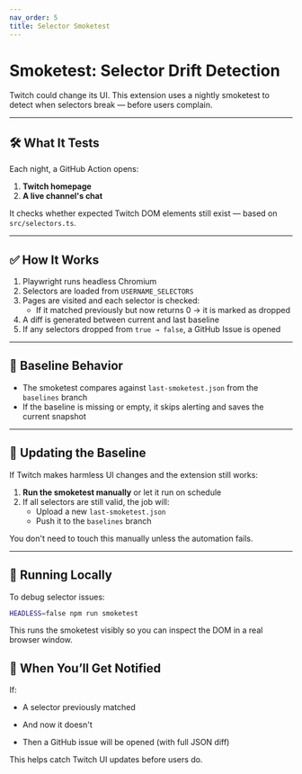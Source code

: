 ```yaml
---
nav_order: 5
title: Selector Smoketest
---
```


# Smoketest: Selector Drift Detection

Twitch could change its UI. This extension uses a nightly smoketest to detect when selectors break — before users complain.

---

## 🛠 What It Tests

Each night, a GitHub Action opens:

1. **Twitch homepage**  
2. **A live channel's chat**

It checks whether expected Twitch DOM elements still exist — based on `src/selectors.ts`.

---

## ✅ How It Works

1. Playwright runs headless Chromium
2. Selectors are loaded from `USERNAME_SELECTORS`
3. Pages are visited and each selector is checked:
   - If it matched previously but now returns 0 → it is marked as dropped
4. A diff is generated between current and last baseline
5. If any selectors dropped from `true → false`, a GitHub Issue is opened

---

## 💾 Baseline Behavior

- The smoketest compares against `last-smoketest.json` from the `baselines` branch
- If the baseline is missing or empty, it skips alerting and saves the current snapshot

---

## 🔄 Updating the Baseline

If Twitch makes harmless UI changes and the extension still works:

1. **Run the smoketest manually** or let it run on schedule
2. If all selectors are still valid, the job will:
   - Upload a new `last-smoketest.json`
   - Push it to the `baselines` branch

You don't need to touch this manually unless the automation fails.

---

## 🧪 Running Locally

To debug selector issues:

```bash
HEADLESS=false npm run smoketest
```

This runs the smoketest visibly so you can inspect the DOM in a real browser window.

## 🔔 When You’ll Get Notified

If:

- A selector previously matched

- And now it doesn't

- Then a GitHub issue will be opened (with full JSON diff)

This helps catch Twitch UI updates before users do.